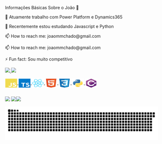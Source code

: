 <div style="display: blox, margin: 100px;">
	<div
			 <h3> Informações Básicas Sobre o João 👋 </h3>
			 <p>🔭 Atuamente trabalho com Power Platform e Dynamics365</p>
			 <p>🌱 Recentemente estou estudando Javascript e Python</p>
			 <p>📫 How to reach me: joaommchado@gmail.com</p>
			 <p>📫 How to reach me: joaommchado@gmail.com</p>
			 <p> ⚡ Fun fact: Sou muito competitivo</p>
	</div>
	 <div>
			<a href="https://github.com/joaommchado">
			<img height="180em" src="https://github-readme-stats.vercel.app/api?username=joaommchado&show_icons=true&theme=dracula&include_all_commits=true&count_private=true"/>
			<img height="180em" src="https://github-readme-stats.vercel.app/api/top-langs/?username=joaommchado&layout=compact&langs_count=7&theme=dracula"/>
	</div>
 <div style="display: inline_block"><br>
  	<img align="center" alt="Rafa-Js" height="30" width="40" src="https://raw.githubusercontent.com/devicons/devicon/master/icons/javascript/javascript-plain.svg">
  	<img align="center" alt="Rafa-Ts" height="30" width="40" src="https://raw.githubusercontent.com/devicons/devicon/master/icons/typescript/typescript-plain.svg">
  	<img align="center" alt="Rafa-React" height="30" width="40" src="https://raw.githubusercontent.com/devicons/devicon/master/icons/react/react-original.svg">
  	<img align="center" alt="Rafa-HTML" height="30" width="40" src="https://raw.githubusercontent.com/devicons/devicon/master/icons/html5/html5-original.svg">
  	<img align="center" alt="Rafa-CSS" height="30" width="40" src="https://raw.githubusercontent.com/devicons/devicon/master/icons/css3/css3-original.svg">
  	<img align="center" alt="Rafa-Python" height="30" width="40" src="https://raw.githubusercontent.com/devicons/devicon/master/icons/python/python-original.svg">
  	<img align="center" alt="Rafa-Csharp" height="30" width="40" src="https://raw.githubusercontent.com/devicons/devicon/master/icons/csharp/csharp-original.svg">
</div>
  
  ##
 
<div>
 	<a href="https://www.linkedin.com/in/joaopedroribeiromachado123/" ><img src="https://img.shields.io/badge/-LinkedIn-%230077B5?style=for-the-badge&logo=linkedin&logoColor=white" target="_blank"></a>
	<a href = "mailto:joaommchado@gmail.com"><img src="https://img.shields.io/badge/-Gmail-%23333?style=for-the-badge&logo=gmail&logoColor=white" target="_blank</a>
	<a href="https://www.instagram.com/joaaop_machado/?hl=en" target="_blank"><img src="https://img.shields.io/badge/-Instagram-%23E4405F?style=for-the-badge&logo=instagram&logoColor=white" target="_blank"></a>
</div>

  ![Snake animation](https://github.com/joaommchado/joaommchado/blob/output/github-contribution-grid-snake.svg)
 

                       
                       
      
